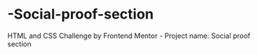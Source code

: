 # -Social-proof-section
HTML and CSS Challenge by Frontend Mentor - Project name: Social proof section
